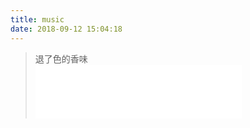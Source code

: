 ```yaml
---
title: music
date: 2018-09-12 15:04:18
---
```

> 退了色的香味
 <br><iframe frameborder="no" border="0" marginwidth="0" marginheight="0" width=330 height=86 src="//music.163.com/outchain/player?type=2&id=29370028&auto=1&height=66"></iframe>